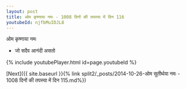```yaml
---
layout: post
title: ओम कृष्णाया नमः - 1008 दिनों की तपस्या में दिन 116
youtubeId: njfbMuIDJL8
---
```

 
 
 ओम कृष्णाया नमः  
 
 -  जो सदैव आनंदी असतो 
 
  
 
  
 
 
 
 
 
 


{% include youtubePlayer.html id=page.youtubeId %}
 
[Next]({{ site.baseurl }}{% link  split2/_posts/2014-10-26-ओम सुतीर्थया नमः - 1008 दिनों की तपस्या में दिन 115.md%})
 
